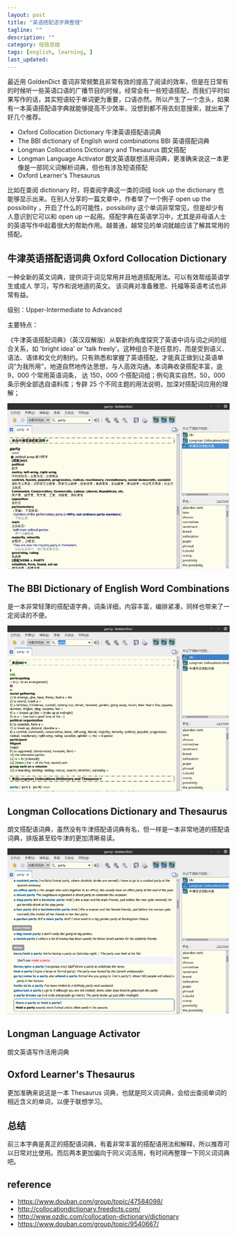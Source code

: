 ```yaml
---
layout: post
title: "英语搭配语字典整理"
tagline: ""
description: ""
category: 经验总结
tags: [english, learning, ]
last_updated:
---
```


最近用 GoldenDict 查词非常频繁且非常有效的提高了阅读的效率，但是在日常有的时候听一些英语口语的广播节目的时候，经常会有一些短语搭配，而我们平时如果写作的话，其实短语较于单词更为重要，口语亦然。所以产生了一个念头，如果有一本英语搭配语字典就能够提高不少效率，没想到都不用去刻意搜索，就出来了好几个推荐。

- Oxford Collocation Dictionary 牛津英语搭配语词典
- The BBI dictionary of English word combinations BBI 英语搭配词典
- Longman Collocations Dictionary and Thesaurus 朗文搭配
- Longman Language Activator 朗文英语联想活用词典，更准确来说这一本更像是一部同义词解析词典，但也有涉及短语搭配
- Oxford Learner's Thesaurus

比如在查阅 dictionary 时，将查阅字典这一类的词组 look up the dictionary 也能够显示出来。在别人分享的一篇文章中，作者举了一个例子 open up the possibility ，开启了什么的可能性，possibility 这个单词非常常见，但是却少有人意识到它可以和 open up 一起用。搭配字典在英语学习中，尤其是非母语人士的英语写作中起着很大的帮助作用。越普通，越常见的单词就越应该了解其常用的搭配。

## 牛津英语搭配语词典 Oxford Collocation Dictionary

一种全新的英文词典，提供词于词见常用并且地道搭配用法。可以有效帮组英语学生或成人 学习，写作和说地道的英文。 该词典对准备雅思、托福等英语考试也非常有益。

级别：Upper-Intermediate to Advanced

主要特点：

《牛津英语搭配词典》（英汉双解版）从崭新的角度探究了英语中词与词之间的组合关系，如 'bright idea' or 'talk freely'。这种组合不是任意的，而是受到语义、语法、语体和文化的制约。只有熟悉和掌握了英语搭配，才能真正做到让英语单词“为我所用”，地道自然地传达思想，与人高效沟通。本词典收录搭配丰富，逾 9，000 个常用英语词条， 达 150，000 个搭配词组；例句真实自然，50，000 条示例全部选自语料库；专辟 25 个不同主题的用法说明，加深对搭配词应用的理解；

![oxford collocation](/assets/oxford-collocations-2018-12-15-102119.png)

## The BBI Dictionary of English Word Combinations
是一本非常轻薄的搭配语字典，词条详细，内容丰富，编排紧凑，同样也带来了一定阅读的不便。

![bbi collocations](/assets/bbi-collocations-2018-12-15-102029.png)

## Longman Collocations Dictionary and Thesaurus
朗文搭配语词典，虽然没有牛津搭配语词典有名，但一样是一本非常地道的搭配语词典，排版甚至较牛津的更加清晰易读。

![longman collocations](/assets/longman-collocations-dictionary-2018-12-15-101838.png)

## Longman Language Activator
朗文英语写作活用词典

## Oxford Learner's Thesaurus
更加准确来说这是一本 Thesaurus 词典，也就是同义词词典，会给出查阅单词的相近含义的单词，以便于联想学习。

## 总结
前三本字典是真正的搭配语词典，有着非常丰富的搭配语用法和解释，所以推荐可以日常对比使用。而后两本更加偏向于同义词活用，有时间再整理一下同义词词典吧。

## reference

- <https://www.douban.com/group/topic/47584098/>
- <http://collocationdictionary.freedicts.com/>
- <http://www.ozdic.com/collocation-dictionary/dictionary>
- <https://www.douban.com/group/topic/9540667/>

